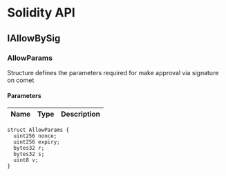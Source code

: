# Solidity API

## IAllowBySig

### AllowParams

Structure defines the parameters required for make approval via signature on comet

#### Parameters

| Name | Type | Description |
| ---- | ---- | ----------- |

```solidity
struct AllowParams {
  uint256 nonce;
  uint256 expiry;
  bytes32 r;
  bytes32 s;
  uint8 v;
}
```
